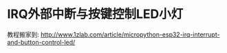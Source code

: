 # IRQ外部中断与按键控制LED小灯

教程搬家到:
http://www.1zlab.com/article/micropython-esp32-irq-interrupt-and-button-control-led/
